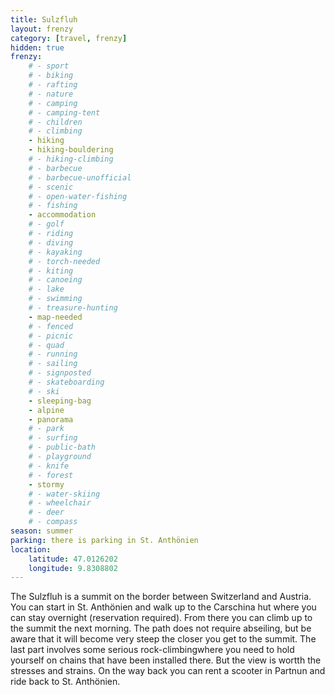 ```yaml
---
title: Sulzfluh
layout: frenzy
category: [travel, frenzy]
hidden: true
frenzy:
    # - sport
    # - biking
    # - rafting
    # - nature
    # - camping
    # - camping-tent
    # - children
    # - climbing
    - hiking
    - hiking-bouldering
    # - hiking-climbing
    # - barbecue
    # - barbecue-unofficial
    # - scenic
    # - open-water-fishing
    # - fishing
    - accommodation
    # - golf
    # - riding
    # - diving
    # - kayaking
    # - torch-needed
    # - kiting
    # - canoeing
    # - lake
    # - swimming
    # - treasure-hunting
    - map-needed
    # - fenced
    # - picnic
    # - quad
    # - running
    # - sailing
    # - signposted
    # - skateboarding
    # - ski
    - sleeping-bag
    - alpine
    - panorama
    # - park
    # - surfing
    # - public-bath
    # - playground
    # - knife
    # - forest
    - stormy
    # - water-skiing
    # - wheelchair
    # - deer
    # - compass
season: summer
parking: there is parking in St. Anthönien
location:
    latitude: 47.0126202
    longitude: 9.8308802
---
```


The Sulzfluh is a summit on the border between Switzerland and Austria. You can start in St. Anthönien and walk up to the Carschina hut where you can stay overnight (reservation required). From there you can climb up to the summit the next morning. The path does not require abseiling, but be aware that it will become very steep the closer you get to the summit. The last part involves some serious rock-climbingwhere you need to hold yourself on chains that have been installed there. But the view is wortth the stresses and strains. On the way back you can rent a scooter in Partnun and ride back to St. Anthönien.